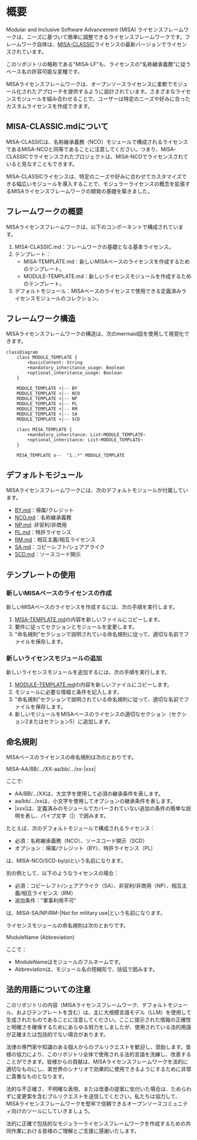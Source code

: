 # 概要
Modular and Inclusive Software Advancement (MISA) ライセンスフレームワークは、ニーズに基づいて簡単に調整できるライセンスフレームワークです。フレームワーク自体は、[MISA-CLASSIC](/MISA-CLASSIC.md)ライセンスの最新バージョンでライセンスされています。

このリポジトリの略称である"MISA-LF"も、ライセンスの"名称継承義務"に従うベース名の許容可能な変種です。

MISAライセンスフレームワークは、オープンソースライセンスに柔軟でモジュール化されたアプローチを提供するように設計されています。さまざまなライセンスモジュールを組み合わせることで、ユーザーは特定のニーズや好みに合ったカスタムライセンスを作成できます。

## MISA-CLASSIC.mdについて
MISA-CLASSICは、名称継承義務（NCO）モジュールで構成されるライセンスであるMISA-NCOと同等であることに注意してください。つまり、MISA-CLASSICでライセンスされたプロジェクトは、MISA-NCOでライセンスされていると見なすこともできます。

MISA-CLASSICライセンスは、特定のニーズや好みに合わせてカスタマイズできる幅広いモジュールを導入することで、モジュラーライセンスの概念を拡張するMISAライセンスフレームワークの開発の基礎を築きました。

## フレームワークの概要
MISAライセンスフレームワークは、以下のコンポーネントで構成されています。

1. MISA-CLASSIC.md：フレームワークの基礎となる基本ライセンス。
2. テンプレート：
   - MISA-TEMPLATE.md：新しいMISAベースのライセンスを作成するためのテンプレート。
   - MODULE-TEMPLATE.md：新しいライセンスモジュールを作成するためのテンプレート。
3. デフォルトモジュール：MISAベースのライセンスで使用できる定義済みライセンスモジュールのコレクション。

## フレームワーク構造
MISAライセンスフレームワークの構造は、次のmermaid図を使用して視覚化できます。

```mermaid
classDiagram
    class MODULE_TEMPLATE {
        +basicContent: String
        +mandatory_inheritance_usage: Boolean
        +optional_inheritance_usage: Boolean
    }
    
    MODULE_TEMPLATE <|-- BY
    MODULE_TEMPLATE <|-- NCO
    MODULE_TEMPLATE <|-- NP
    MODULE_TEMPLATE <|-- PL
    MODULE_TEMPLATE <|-- RM
    MODULE_TEMPLATE <|-- SA
    MODULE_TEMPLATE <|-- SCD
    
    class MISA_TEMPLATE {
        +mandatory_inheritance: List~MODULE_TEMPLATE~
        +optional_inheritance: List~MODULE_TEMPLATE~
    }
    
    MISA_TEMPLATE o--  "1..*" MODULE_TEMPLATE
```

## デフォルトモジュール
MISAライセンスフレームワークには、次のデフォルトモジュールが付属しています。

- [BY.md](/Default%20modules/BY.md)：帰属/クレジット
- [NCO.md](/Default%20modules/NCO.md)：名称継承義務
- [NP.md](/Default%20modules/NP.md): 非営利/非商用
- [PL.md](/Default%20modules/PL.md)：特許ライセンス
- [RM.md](/Default%20modules/RM.md)：相互主義/相互ライセンス
- [SA.md](/Default%20modules/SA.md)：コピーレフト/シェアアライク 
- [SCD.md](/Default%20modules/SCD.md)：ソースコード開示

## テンプレートの使用
### 新しいMISAベースのライセンスの作成
新しいMISAベースのライセンスを作成するには、次の手順を実行します。

1. [MISA-TEMPLATE.md](/Templates/MISA-TEMPLATE.md)の内容を新しいファイルにコピーします。
2. 要件に従ってセクションとモジュールを変更します。
3. "命名規則"セクションで説明されている命名規則に従って、適切な名前でファイルを保存します。

### 新しいライセンスモジュールの追加
新しいライセンスモジュールを追加するには、次の手順を実行します。

1. [MODULE-TEMPLATE.md](/Templates/MODULE-TEMPLATE.md)の内容を新しいファイルにコピーします。
2. モジュールに必要な情報と条件を記入します。  
3. "命名規則"セクションで説明されている命名規則に従って、適切な名前でファイルを保存します。
4. 新しいモジュールをMISAベースのライセンスの適切なセクション（セクション2またはセクション5）に追加します。

## 命名規則
MISAベースのライセンスの命名規則は次のとおりです。

MISA-AA/BB/.../XX-aa/bb/.../xx-|xxx|

ここで:
- AA/BB/.../XXは、大文字を使用して必須の継承条件を表します。
- aa/bb/.../xxは、小文字を使用してオプションの継承条件を表します。
- |xxx|は、定義済みのモジュールでカバーされていない追加の条件の簡単な説明を表し、パイプ文字（|）で囲みます。

たとえば、次のデフォルトモジュールで構成されるライセンス：
- 必須：名称継承義務（NCO）、ソースコード開示（SCD）
- オプション：帰属/クレジット（BY）、特許ライセンス（PL）

は、MISA-NCO/SCD-by/plという名前になります。

別の例として、以下のようなライセンスの場合：
- 必須：コピーレフト/シェアアライク（SA）、非営利/非商用（NP）、相互主義/相互ライセンス（RM）
- 追加条件："軍事利用不可"

は、MISA-SA/NP/RM-|Not for military use|という名前になります。

ライセンスモジュールの命名規則は次のとおりです。

ModuleName (Abbreviation)

ここで：
- ModuleNameはモジュールのフルネームです。
- Abbreviationは、モジュール名の短縮形で、括弧で囲みます。

## 法的用語についての注意

このリポジトリの内容（MISAライセンスフレームワーク、デフォルトモジュール、およびテンプレートを含む）は、主に大規模言語モデル（LLM）を使用して生成されたものであることに注意してください。ここに提示された情報の正確性と明確さを確保するためにあらゆる努力をしましたが、使用されている法的用語が正確または包括的でない場合があります。

法律の専門家や知識のある個人からのプルリクエストを歓迎し、奨励します。皆様の協力により、このリポジトリ全体で使用される法的言語を洗練し、改善することができます。皆様からの貢献は、MISAライセンスフレームワークを法的に適切なものにし、実世界のシナリオで効果的に使用できるようにするために非常に貴重なものとなります。

法的な不正確さ、不明確な表現、または改善の提案に気付いた場合は、ためらわずに変更案を含むプルリクエストを送信してください。私たちは協力して、MISAライセンスフレームワークを堅牢で信頼できるオープンソースコミュニティ向けのツールにしていきましょう。

法的に正確で包括的なモジュラーライセンスフレームワークを作成するための共同作業における皆様のご理解とご支援に感謝いたします。